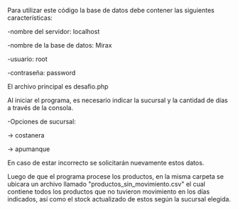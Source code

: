 Para utilizar este código la base de datos debe contener las siguientes características:

-nombre del servidor: localhost

-nombre de la base de datos: Mirax

-usuario: root

-contraseña: password

El archivo principal es desafio.php

Al iniciar el programa, es necesario indicar la sucursal y la cantidad de días a través de la consola.

-Opciones de sucursal: 

  -> costanera
  
  -> apumanque
  
En caso de estar incorrecto se solicitarán nuevamente estos datos.

Luego de que el programa procese los productos, en la misma carpeta se ubicara un archivo llamado "productos_sin_movimiento.csv" el cual contiene todos los productos que no tuvieron movimiento en los días indicados, así como el stock actualizado de estos según la sucursal elegida.
